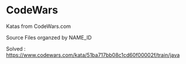 # CodeWars
Katas from CodeWars.com

Source Files organzed by NAME_ID

Solved : 
https://www.codewars.com/kata/51ba717bb08c1cd60f00002f/train/java
